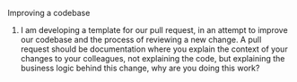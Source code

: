 Improving a codebase

1. I am developing a template for our pull request, in an attempt to improve our codebase and the process of reviewing a new change.
A pull request should be documentation where you explain the context of your changes to your colleagues, not explaining the code, but explaining the business logic behind this change, why are you doing this work?


